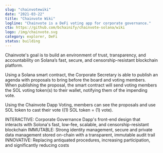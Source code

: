 ```yaml
---
slug: "chainvotewiki"
date: "2021-03-22"
title: "Chainvote Wiki"
logline: "Chainvote is a DeFi voting app for corporate governance."
cta: https://github.com/bchainify/chainvote-solana/wiki
logo: /img/chainvote.svg
category: explorer, DeFi
status: building
---
```


Chainvote's goal is to build an environment of trust, transparency, and accountability on Solana’s fast, secure, and censorship-resistant blockchain platform.

Using a Solana smart contract, the Corporate Secretary is able to publish an agenda with proposals to bring before the board and voting members. When publishing the proposal, the smart contract will send voting members the SOL voting token(s) to their wallet, notifying them of the impending vote.

Using the Chainvote Dapp Voting, members can see the proposals and use SOL token to cast their vote ((1) SOL token = (1) vote).

INTERACTIVE: Corporate Governance Dapp's front-end design that interacts with Solona's fast, low-fee, scalable, and censorship-resistant blockchain
IMMUTABLE: Strong identity management, secure and private data management stored on-chain with a transparent, immutable audit trail
INNOVATIVE: Replacing antiquated procedures, increasing participation, and significantly reducing costs
